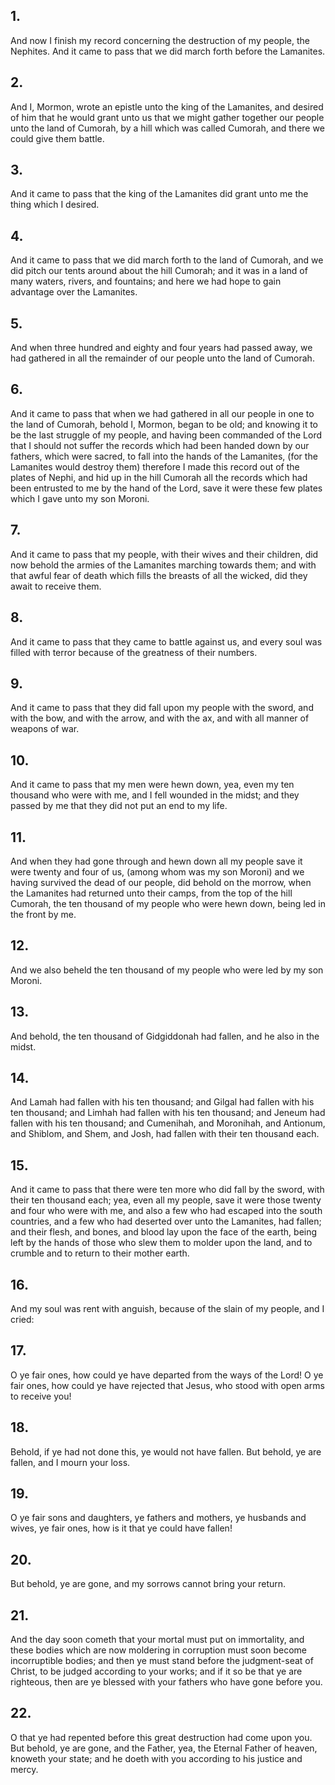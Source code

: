 ## 1.
And now I finish my record concerning the destruction of my people, the Nephites. And it came to pass that we did march forth before the Lamanites.
## 2.
And I, Mormon, wrote an epistle unto the king of the Lamanites, and desired of him that he would grant unto us that we might gather together our people unto the land of Cumorah, by a hill which was called Cumorah, and there we could give them battle.
## 3.
And it came to pass that the king of the Lamanites did grant unto me the thing which I desired.
## 4.
And it came to pass that we did march forth to the land of Cumorah, and we did pitch our tents around about the hill Cumorah; and it was in a land of many waters, rivers, and fountains; and here we had hope to gain advantage over the Lamanites.
## 5.
And when three hundred and eighty and four years had passed away, we had gathered in all the remainder of our people unto the land of Cumorah.
## 6.
And it came to pass that when we had gathered in all our people in one to the land of Cumorah, behold I, Mormon, began to be old; and knowing it to be the last struggle of my people, and having been commanded of the Lord that I should not suffer the records which had been handed down by our fathers, which were sacred, to fall into the hands of the Lamanites, (for the Lamanites would destroy them) therefore I made this record out of the plates of Nephi, and hid up in the hill Cumorah all the records which had been entrusted to me by the hand of the Lord, save it were these few plates which I gave unto my son Moroni.
## 7.
And it came to pass that my people, with their wives and their children, did now behold the armies of the Lamanites marching towards them; and with that awful fear of death which fills the breasts of all the wicked, did they await to receive them.
## 8.
And it came to pass that they came to battle against us, and every soul was filled with terror because of the greatness of their numbers.
## 9.
And it came to pass that they did fall upon my people with the sword, and with the bow, and with the arrow, and with the ax, and with all manner of weapons of war.
## 10.
And it came to pass that my men were hewn down, yea, even my ten thousand who were with me, and I fell wounded in the midst; and they passed by me that they did not put an end to my life.
## 11.
And when they had gone through and hewn down all my people save it were twenty and four of us, (among whom was my son Moroni) and we having survived the dead of our people, did behold on the morrow, when the Lamanites had returned unto their camps, from the top of the hill Cumorah, the ten thousand of my people who were hewn down, being led in the front by me.
## 12.
And we also beheld the ten thousand of my people who were led by my son Moroni.
## 13.
And behold, the ten thousand of Gidgiddonah had fallen, and he also in the midst.
## 14.
And Lamah had fallen with his ten thousand; and Gilgal had fallen with his ten thousand; and Limhah had fallen with his ten thousand; and Jeneum had fallen with his ten thousand; and Cumenihah, and Moronihah, and Antionum, and Shiblom, and Shem, and Josh, had fallen with their ten thousand each.
## 15.
And it came to pass that there were ten more who did fall by the sword, with their ten thousand each; yea, even all my people, save it were those twenty and four who were with me, and also a few who had escaped into the south countries, and a few who had deserted over unto the Lamanites, had fallen; and their flesh, and bones, and blood lay upon the face of the earth, being left by the hands of those who slew them to molder upon the land, and to crumble and to return to their mother earth.
## 16.
And my soul was rent with anguish, because of the slain of my people, and I cried:
## 17.
O ye fair ones, how could ye have departed from the ways of the Lord! O ye fair ones, how could ye have rejected that Jesus, who stood with open arms to receive you!
## 18.
Behold, if ye had not done this, ye would not have fallen. But behold, ye are fallen, and I mourn your loss.
## 19.
O ye fair sons and daughters, ye fathers and mothers, ye husbands and wives, ye fair ones, how is it that ye could have fallen!
## 20.
But behold, ye are gone, and my sorrows cannot bring your return.
## 21.
And the day soon cometh that your mortal must put on immortality, and these bodies which are now moldering in corruption must soon become incorruptible bodies; and then ye must stand before the judgment-seat of Christ, to be judged according to your works; and if it so be that ye are righteous, then are ye blessed with your fathers who have gone before you.
## 22.
O that ye had repented before this great destruction had come upon you. But behold, ye are gone, and the Father, yea, the Eternal Father of heaven, knoweth your state; and he doeth with you according to his justice and mercy.
